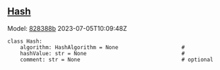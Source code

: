 ## [Hash](https://github.com/spdx/spdx-3-model/blob/main/model/Core/Classes/Hash.md)
Model: [828388b](https://github.com/spdx/spdx-3-model/commit/828388b98c2374f1af6b760ab87fee0d4a11e3f4) 2023-07-05T10:09:48Z
```
class Hash:
    algorithm: HashAlgorithm = None                    # 
    hashValue: str = None                              # 
    comment: str = None                                # optional 
```
